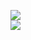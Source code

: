 [![](https://img.shields.io/badge/Made%20With-Github%20Spray-lightgrey.svg?style=for-the-badge&logo=github)](https://github.com/Annihil/github-spray#20227)  
[![](https://i.imgur.com/2DrTn0Z.gif)](https://github.com/Annihil/github-spray)